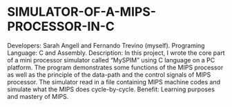 # SIMULATOR-OF-A-MIPS-PROCESSOR-IN-C
Developers: Sarah Angell and Fernando Trevino (myself). 
Programing Language: C and Assembly. Description: In this project, I wrote the core part of a mini processor simulator called “MySPIM” using C language on a PC platform. The program demonstrates some functions of the MIPS processor as well as the principle of the data-path and the control signals of MIPS processor. The simulator read in a file containing MIPS machine codes and simulate what the MIPS does cycle-by-cycle. 
Benefit: Learning purposes and mastery of MIPS.
